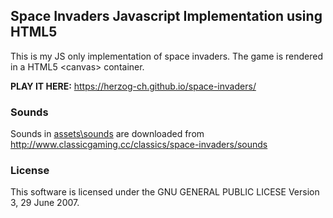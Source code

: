 ## Space Invaders Javascript Implementation using HTML5 <canvas>

This is my JS only implementation of space invaders. The game is rendered in a HTML5 \<canvas> container.

<b>PLAY IT HERE:</b>
https://herzog-ch.github.io/space-invaders/

### Sounds

Sounds in [assets\sounds](assets\sounds) are downloaded from http://www.classicgaming.cc/classics/space-invaders/sounds

### License

This software is licensed under the GNU GENERAL PUBLIC LICESE Version 3, 29 June 2007.
